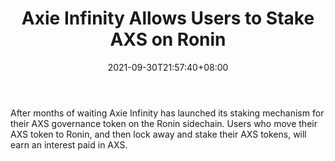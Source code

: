﻿---
title: "Axie Infinity Allows Users to Stake AXS on Ronin"
date: 2021-09-30T21:57:40+08:00
lastmod: 2021-09-30T16:45:40+08:00
draft: false
authors: ["Roy"]
description: "After months of waiting Axie Infinity has launched its staking mechanism for their AXS governance token on the Ronin sidechain. Users who move their AXS token to Ronin, and then lock away and stake their AXS tokens, will earn an interest paid in AXS."
featuredImage: "axie-infinity-allows-users-to-stake-axs-on-ronin.png"
tags: ["Strategy Games","Play to Earn"]
categories: ["news"]
news: ["Strategy Games"]
weight: 
lightgallery: true
pinned: false
recommend: false
recommend1: false
---

After months of waiting Axie Infinity has launched its staking mechanism for their AXS governance token on the Ronin sidechain. Users who move their AXS token to Ronin, and then lock away and stake their AXS tokens, will earn an interest paid in AXS.

<!--more-->

